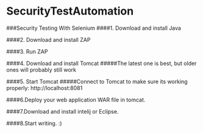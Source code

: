 # SecurityTestAutomation
###Security Testing With Selenium
####1. Download and install Java

####2. Download and install ZAP

####3. Run ZAP

####4. Download and install Tomcat
#####The latest one is best, but older ones will probably still work

####5. Start Tomcat
#####Connect to Tomcat to make sure its working properly: http://localhost:8081


####6.Deploy your web application WAR file in tomcat.

####7.Download and install intelij or Eclipse.

####8.Start writing. :)
